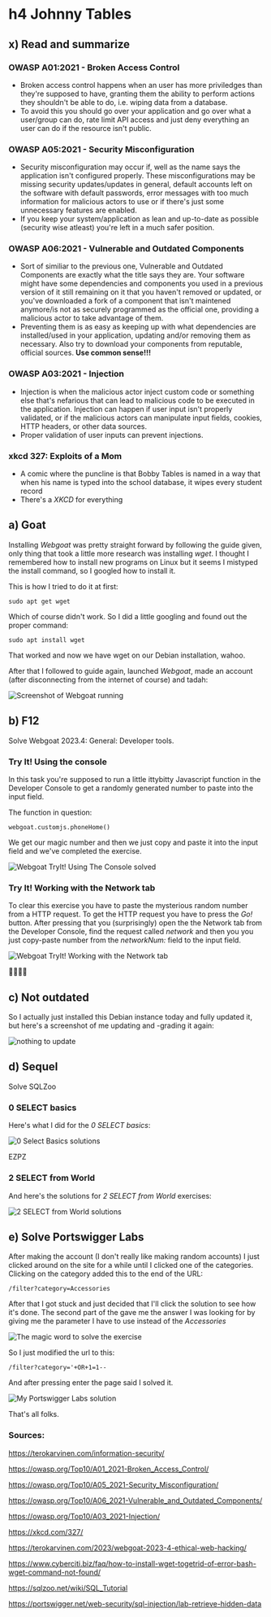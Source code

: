 # h4 Johnny Tables

## x) Read and summarize

### OWASP A01:2021 - Broken Access Control

* Broken access control happens when an user has more priviledges than they're supposed to have, granting them the ability to perform actions they shouldn't be able to do, i.e. wiping data from a database.
* To avoid this you should go over your application and go over what a user/group can do, rate limit API access and just deny everything an user can do if the resource isn't public.

### OWASP A05:2021 - Security Misconfiguration

* Security misconfiguration may occur if, well as the name says the application isn't configured properly. These misconfigurations may be missing security updates/updates in general, default accounts left on the software with default passwords, error messages with too much information for malicious actors to use or if there's just some unnecessary features are enabled.
* If you keep your system/application as lean and up-to-date as possible (security wise atleast) you're left in a much safer position.

### OWASP A06:2021 - Vulnerable and Outdated Components

* Sort of similiar to the previous one, Vulnerable and Outdated Components are exactly what the title says they are. Your software might have some dependencies and components you used in a previous version of it still remaining on it that you haven't removed or updated, or you've downloaded a fork of a component that isn't maintened anymore/is not as securely programmed as the official one, providing a malicious actor to take advantage of them.
* Preventing them is as easy as keeping up with what dependencies are installed/used in your application, updating and/or removing them as necessary. Also try to download your components from reputable, official sources. **Use common sense!!!**

### OWASP A03:2021 - Injection

* Injection is when the malicious actor inject custom code or something else that's nefarious that can lead to malicious code to be executed in the application. Injection can happen if user input isn't properly validated, or if the malicious actors can manipulate input fields, cookies, HTTP headers, or other data sources.
* Proper validation of user inputs can prevent injections.

### xkcd 327: Exploits of a Mom

* A comic where the puncline is that Bobby Tables is named in a way that when his name is typed into the school database, it wipes every student record
* There's a *XKCD* for everything

## a) Goat

Installing *Webgoat* was pretty straight forward by following the guide given, only thing that took a little more research was installing *wget*.
I thought I remembered how to install new programs on Linux but it seems I mistyped the install command, so I googled how to install it.

This is how I tried to do it at first:

    sudo apt get wget
    
Which of course didn't work. So I did a little googling and found out the proper command:

    sudo apt install wget

That worked and now we have wget on our Debian installation, wahoo.

After that I followed to guide again, launched *Webgoat*, made an account (after disconnecting from the internet of course) and tadah:

![Screenshot of Webgoat running](https://github.com/whatmurder/information-security/blob/main/img/h4-a-webgoat-installed.png)

## b) F12

Solve Webgoat 2023.4: General: Developer tools.

### Try It! Using the console

In this task you're supposed to run a little ittybitty Javascript function in the Developer Console to get a randomly generated number to paste into the input field.

The function in question: 

    webgoat.customjs.phoneHome()

We get our magic number and then we just copy and paste it into the input field and we've completed the exercise.

![Webgoat TryIt! Using The Console solved](https://github.com/whatmurder/information-security/blob/main/img/h4-b-try-it-console.png)

### Try It! Working with the Network tab

To clear this exercise you have to paste the mysterious random number from a HTTP request. To get the HTTP request you have to press the *Go!* button.
After pressing that you (surprisingly) open the the Network tab from the Developer Console, find the request called *network* and then you you just copy-paste number from the *networkNum:* field to the input field. 

![Webgoat TryIt! Working with the Network tab](https://github.com/whatmurder/information-security/blob/main/img/h4-b-try-it-network-tab.png)

🎉🥳🍾🎊

## c) Not outdated

So I actually just installed this Debian instance today and fully updated it, but here's a screenshot of me updating and -grading it again:

![nothing to update](https://github.com/whatmurder/information-security/blob/main/img/h4-c-not-outdated.png)



## d) Sequel

Solve SQLZoo

### 0 SELECT basics

Here's what I did for the *0 SELECT basics*:

![0 Select Basics solutions](https://github.com/whatmurder/information-security/blob/main/img/h4-d-0.png)

EZPZ

### 2 SELECT from World

And here's the solutions for *2 SELECT from World* exercises:

![2 SELECT from World solutions](https://github.com/whatmurder/information-security/blob/main/img/h4-d-2.png)

## e)  Solve Portswigger Labs

After making the account (I don't really like making random accounts) I just clicked around on the site for a while until I clicked one of the categories. Clicking on the category added this to the end of the URL:

    /filter?category=Accessories

After that I got stuck and just decided that I'll click the solution to see how it's done. The second part of the gave me the answer I was looking for by giving me the parameter I have to use instead of the *Accessories*

![The magic word to solve the exercise](https://github.com/whatmurder/information-security/blob/main/img/h4-e-solution.png)

So I just modified the url to this:

    /filter?category='+OR+1=1--

And after pressing enter the page said I solved it. 

![My Portswigger Labs solution](https://github.com/whatmurder/information-security/blob/main/img/h4-e-solved.png)

That's all folks.

### Sources:

https://terokarvinen.com/information-security/

https://owasp.org/Top10/A01_2021-Broken_Access_Control/

https://owasp.org/Top10/A05_2021-Security_Misconfiguration/

https://owasp.org/Top10/A06_2021-Vulnerable_and_Outdated_Components/

https://owasp.org/Top10/A03_2021-Injection/

https://xkcd.com/327/

https://terokarvinen.com/2023/webgoat-2023-4-ethical-web-hacking/

https://www.cyberciti.biz/faq/how-to-install-wget-togetrid-of-error-bash-wget-command-not-found/

https://sqlzoo.net/wiki/SQL_Tutorial

https://portswigger.net/web-security/sql-injection/lab-retrieve-hidden-data
